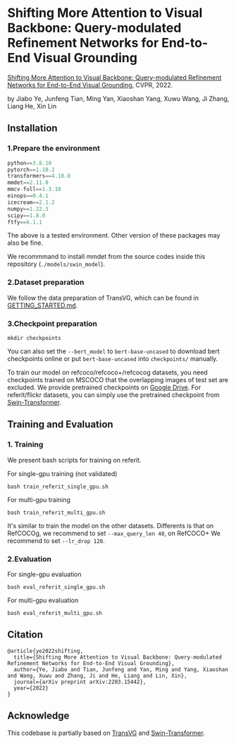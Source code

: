 # Shifting More Attention to Visual Backbone: Query-modulated Refinement Networks for End-to-End Visual Grounding
[Shifting More Attention to Visual Backbone: Query-modulated Refinement Networks for End-to-End Visual Grounding](https://arxiv.org/abs/2203.15442), CVPR, 2022.

by Jiabo Ye, Junfeng Tian, Ming Yan, Xiaoshan Yang, Xuwu Wang, Ji Zhang, Liang He, Xin Lin
## Installation

### 1.Prepare the environment

``` python
python==3.8.10
pytorch==1.10.2
transformers==4.18.0
mmdet==2.11.0
mmcv-full==1.3.18
einops==0.4.1
icecream==2.1.2
numpy==1.22.3
scipy==1.8.0
ftfy==6.1.1
```

The above is a tested environment. Other version of these packages may also be fine.

We recommmand to install mmdet from the source codes inside this repository (```./models/swin_model```).

### 2.Dataset preparation
We follow the data preparation of TransVG, which can be found in [GETTING_STARTED.md](https://github.com/djiajunustc/TransVG/blob/main/docs/GETTING_STARTED.md).

### 3.Checkpoint preparation
```
mkdir checkpoints
```
You can also set the ```--bert_model``` to ```bert-base-uncased``` to download bert checkpoints online or put ```bert-base-uncased``` into ```checkpoints/``` manually.

To train our model on refcoco/refcoco+/refcocog datasets, you need checkpoints trained on MSCOCO that the overlapping images of test set are excluded. We provide pretrained checkpoints on [Google Drive](https://drive.google.com/drive/folders/1GTi32iEfsJdYNtcHCUQIbhMdL5YFByVF?usp=sharing). For referit/flickr datasets, you can simply use the pretrained checkpoint from [Swin-Transformer](https://github.com/SwinTransformer/Swin-Transformer-Object-Detection).

## Training and Evaluation

### 1. Training

We present bash scripts for training  on referit.

For single-gpu training (not validated)
```
bash train_referit_single_gpu.sh
```

For multi-gpu training
```
bash train_referit_multi_gpu.sh
```

It's similar to train the model on the other datasets. Differents is that on RefCOCOg, we recommend to set ```--max_query_len 40```, on RefCOCO+ We recommend to set ```--lr_drop 120```.

### 2.Evaluation

For single-gpu evaluation
```
bash eval_referit_single_gpu.sh
```

For multi-gpu evaluation
```
bash eval_referit_multi_gpu.sh
```
## Citation
```
@article{ye2022shifting,
  title={Shifting More Attention to Visual Backbone: Query-modulated Refinement Networks for End-to-End Visual Grounding},
  author={Ye, Jiabo and Tian, Junfeng and Yan, Ming and Yang, Xiaoshan and Wang, Xuwu and Zhang, Ji and He, Liang and Lin, Xin},
  journal={arXiv preprint arXiv:2203.15442},
  year={2022}
}
```
## Acknowledge
This codebase is partially based on [TransVG](https://github.com/djiajunustc/TransVG) and [Swin-Transformer](https://github.com/SwinTransformer/Swin-Transformer-Object-Detection).
